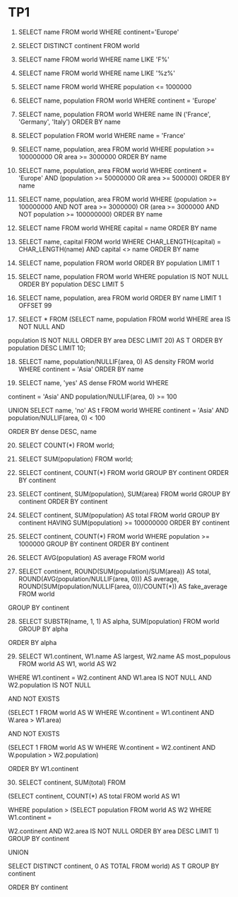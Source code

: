 # TP1

1. SELECT name FROM world WHERE continent='Europe'

2. SELECT DISTINCT continent FROM world

3. SELECT name FROM world WHERE name LIKE 'F%'

4. SELECT name FROM world WHERE name LIKE '%z%'

5. SELECT name FROM world WHERE population <= 1000000

6. SELECT name, population FROM world WHERE continent = 'Europe'

7. SELECT name, population FROM world WHERE name IN ('France', 'Germany', 'Italy') ORDER BY name

8. SELECT population FROM world WHERE name = 'France'

9. SELECT name, population, area FROM world WHERE population >= 100000000 OR area >= 3000000 ORDER BY name

10. SELECT name, population, area FROM world WHERE continent = 'Europe' AND (population >= 50000000 OR area >= 500000) ORDER BY name

11. SELECT name, population, area FROM world WHERE (population >= 100000000 AND NOT area >= 3000000) OR (area >= 3000000 AND NOT population >= 100000000) ORDER BY name

12. SELECT name FROM world WHERE capital = name ORDER BY name

13. SELECT name, capital FROM world WHERE CHAR_LENGTH(capital) = CHAR_LENGTH(name) AND capital <> name ORDER BY name

14. SELECT name, population FROM world ORDER BY population LIMIT 1

15. SELECT name, population FROM world WHERE population IS NOT NULL ORDER BY population DESC LIMIT 5

16. SELECT name, population, area FROM world ORDER BY name LIMIT 1 OFFSET 99

17. SELECT * FROM (SELECT name, population FROM world WHERE area IS NOT NULL AND

population IS NOT NULL ORDER BY area DESC LIMIT 20) AS T ORDER BY population DESC LIMIT 10;

18. SELECT name, population/NULLIF(area, 0) AS density FROM world WHERE continent = 'Asia' ORDER BY name

19. SELECT name, 'yes' AS dense FROM world WHERE

continent = 'Asia' AND population/NULLIF(area, 0) >= 100

UNION SELECT name, 'no' AS t FROM world WHERE continent = 'Asia' AND population/NULLIF(area, 0) < 100

ORDER BY dense DESC, name

20. SELECT COUNT(*) FROM world;

21. SELECT SUM(population) FROM world;

22. SELECT continent, COUNT(*) FROM world GROUP BY continent ORDER BY continent

23. SELECT continent, SUM(population), SUM(area) FROM world GROUP BY continent ORDER BY continent

24. SELECT continent, SUM(population) AS total FROM world GROUP BY continent HAVING SUM(population) >= 100000000 ORDER BY continent

25. SELECT continent, COUNT(*) FROM world WHERE population >= 1000000 GROUP BY continent ORDER BY continent

26. SELECT AVG(population) AS average FROM world

27. SELECT continent, ROUND(SUM(population)/SUM(area)) AS total, ROUND(AVG(population/NULLIF(area, 0))) AS average, ROUND(SUM(population/NULLIF(area, 0))/COUNT(*)) AS fake_average FROM world

GROUP BY continent

28. SELECT SUBSTR(name, 1, 1) AS alpha, SUM(population) FROM world GROUP BY alpha

ORDER BY alpha

29. SELECT W1.continent, W1.name AS largest, W2.name AS most_populous FROM world AS W1, world AS W2

WHERE W1.continent = W2.continent AND W1.area IS NOT NULL AND W2.population IS NOT NULL

AND NOT EXISTS

  (SELECT 1 FROM world AS W WHERE W.continent = W1.continent AND W.area > W1.area)

AND NOT EXISTS

  (SELECT 1 FROM world AS W WHERE W.continent = W2.continent AND W.population > W2.population)

ORDER BY W1.continent

30. SELECT continent, SUM(total) FROM

(SELECT continent, COUNT(*) AS total FROM world AS W1

WHERE population > (SELECT population FROM world AS W2 WHERE W1.continent =

W2.continent AND W2.area IS NOT NULL ORDER BY area DESC LIMIT 1) GROUP BY continent

UNION

SELECT DISTINCT continent, 0 AS TOTAL FROM world) AS T GROUP BY continent

ORDER BY continent
